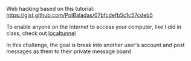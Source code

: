 Web hacking based on this tutorial: https://gist.github.com/PolBaladas/07bfcdefb5c1c57cdeb5


To enable anyone on the Internet to access your computer, like I did in class, check out [localtunnel](https://theboroer.github.io/localtunnel-www/)


In this challenge, the goal is break into another user's account and post messages as them to their private message board
